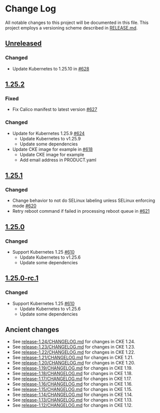 # Change Log

All notable changes to this project will be documented in this file.
This project employs a versioning scheme described in [RELEASE.md](RELEASE.md#versioning).

## [Unreleased]

### Changed

- Update Kubernetes to 1.25.10 in [#628](https://github.com/cybozu-go/cke/pull/628)

## [1.25.2]

### Fixed

- Fix Calico manifest to latest version [#627](https://github.com/cybozu-go/cke/pull/627)
 
### Changed

- Update for Kubernetes 1.25.9 [#624](https://github.com/cybozu-go/cke/pull/624)
  - Update Kubernetes to v1.25.9
  - Update some dependencies
- Update CKE image for example in [#618](https://github.com/cybozu-go/cke/pull/618)
  - Update CKE image for example
  - Add email address in PRODUCT.yaml

## [1.25.1]

### Changed

- Change behavior to not do SELinux labeling unless SELinux enforcing mode [#620](https://github.com/cybozu-go/cke/pull/620)
- Retry reboot command if failed in processing reboot queue in [#621](https://github.com/cybozu-go/cke/pull/621)

## [1.25.0]

### Changed

- Support Kubernetes 1.25 [#610](https://github.com/cybozu-go/cke/pull/610)
  - Update Kubernetes to v1.25.6
  - Update some dependencies

## [1.25.0-rc.1]

### Changed

- Support Kubernetes 1.25 [#610](https://github.com/cybozu-go/cke/pull/610)
  - Update Kubernetes to v1.25.6
  - Update some dependencies

## Ancient changes

- See [release-1.24/CHANGELOG.md](https://github.com/cybozu-go/cke/blob/release-1.24/CHANGELOG.md) for changes in CKE 1.24.
- See [release-1.23/CHANGELOG.md](https://github.com/cybozu-go/cke/blob/release-1.23/CHANGELOG.md) for changes in CKE 1.23.
- See [release-1.22/CHANGELOG.md](https://github.com/cybozu-go/cke/blob/release-1.22/CHANGELOG.md) for changes in CKE 1.22.
- See [release-1.21/CHANGELOG.md](https://github.com/cybozu-go/cke/blob/release-1.21/CHANGELOG.md) for changes in CKE 1.21.
- See [release-1.20/CHANGELOG.md](https://github.com/cybozu-go/cke/blob/release-1.20/CHANGELOG.md) for changes in CKE 1.20.
- See [release-1.19/CHANGELOG.md](https://github.com/cybozu-go/cke/blob/release-1.19/CHANGELOG.md) for changes in CKE 1.19.
- See [release-1.18/CHANGELOG.md](https://github.com/cybozu-go/cke/blob/release-1.18/CHANGELOG.md) for changes in CKE 1.18.
- See [release-1.17/CHANGELOG.md](https://github.com/cybozu-go/cke/blob/release-1.17/CHANGELOG.md) for changes in CKE 1.17.
- See [release-1.16/CHANGELOG.md](https://github.com/cybozu-go/cke/blob/release-1.16/CHANGELOG.md) for changes in CKE 1.16.
- See [release-1.15/CHANGELOG.md](https://github.com/cybozu-go/cke/blob/release-1.15/CHANGELOG.md) for changes in CKE 1.15.
- See [release-1.14/CHANGELOG.md](https://github.com/cybozu-go/cke/blob/release-1.14/CHANGELOG.md) for changes in CKE 1.14.
- See [release-1.13/CHANGELOG.md](https://github.com/cybozu-go/cke/blob/release-1.13/CHANGELOG.md) for changes in CKE 1.13.
- See [release-1.12/CHANGELOG.md](https://github.com/cybozu-go/cke/blob/release-1.12/CHANGELOG.md) for changes in CKE 1.12.

[Unreleased]: https://github.com/cybozu-go/cke/compare/v1.25.2...HEAD
[1.25.2]: https://github.com/cybozu-go/cke/compare/v1.25.1...1.25.2
[1.25.1]: https://github.com/cybozu-go/cke/compare/v1.25.0...1.25.1
[1.25.0]: https://github.com/cybozu-go/cke/compare/v1.24.2...1.25.0
[1.25.0-rc.1]: https://github.com/cybozu-go/cke/compare/v1.24.2...1.25.0-rc.1
